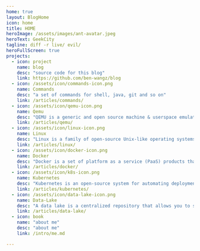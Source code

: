 ```yaml
---
home: true
layout: BlogHome
icon: home
title: HOME
heroImage: /assets/images/ant-avatar.jpeg
heroText: GeekCity
tagline: diff -r live/ evil/
heroFullScreen: true
projects:
  - icon: project
    name: blog
    desc: "source code for this blog"
    link: https://github.com/ben-wangz/blog
  - icon: /assets/icon/commands-icon.png
    name: Commands
    desc: "a set of commands for shell, java, git and so on"
    link: /articles/commands/
  - icon: /assets/icon/qemu-icon.png
    name: Qemu
    desc: "QEMU is a generic and open source machine & userspace emulator and virtualizer"
    link: /articles/qemu/
  - icon: /assets/icon/linux-icon.png
    name: Linux
    desc: "Linux is a family of open-source Unix-like operating systems based on the Linux kernel, an operating system kernel first released by Linus Torvalds"
    link: /articles/linux/
  - icon: /assets/icon/docker-icon.png
    name: Docker
    desc: "Docker is a set of platform as a service (PaaS) products that use OS-level virtualization to deliver software in packages called containers"
    link: /articles/docker/
  - icon: /assets/icon/k8s-icon.png
    name: Kubernetes
    desc: "Kubernetes is an open-source system for automating deployment, scaling, and management of containerized applications"
    link: /articles/kubernetes/
  - icon: /assets/icon/data-lake-icon.png
    name: Data-Lake
    desc: "A data lake is a centralized repository that allows you to store all your structured and unstructured data at any scale"
    link: /articles/data-lake/
  - icon: book
    name: "about me"
    desc: "about me"
    link: /intro/me.md

---
```

